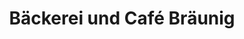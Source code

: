 ---
title: "Bäckerei und Café Bräunig"
url: /tannenberg/baeckerei-und-cafe-braeunig/
shop: Bäckerei
---
